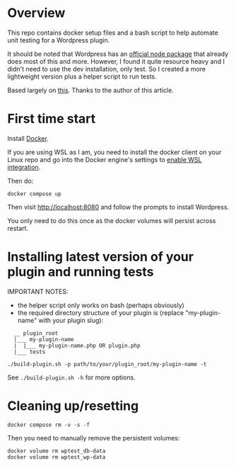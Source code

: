 # Overview

This repo contains docker setup files and a bash script to help automate unit
testing for a Wordpress plugin.

It should be noted that Wordpress has an
[official node package](https://www.npmjs.com/package/@wordpress/env) that
already does most of this and more. However, I found it quite resource heavy and
I didn't need to use the dev installation, only test. So I created a more
lightweight version plus a helper script to run tests.

Based largely on
[this](https://marioyepes.com/blog/wordpress-plugin-tdd-with-docker-phpunit/).
Thanks to the author of this article.

# First time start

Install [Docker](https://docs.docker.com/engine/install/).

If you are using WSL as I am, you need to install the docker client on your
Linux repo and go into the Docker engine's settings to
[enable WSL integration](https://docs.docker.com/desktop/wsl/).

Then do:

```
docker compose up
```

Then visit [http://localhost:8080](http://localhost:8080) and follow the prompts
to install Wordpress.

You only need to do this once as the docker volumes will persist across restart.

# Installing latest version of your plugin and running tests

IMPORTANT NOTES:
- the helper script only works on bash (perhaps obviously)
- the required directory structure of your plugin is (replace "my-plugin-name"
  with your plugin slug):
```
  __ plugin_root
  |___ my-plugin-name
  |  |___ my-plugin-name.php OR plugin.php
  |___ tests
```

```
./build-plugin.sh -p path/to/your/plugin_root/my-plugin-name -t
```

See `./build-plugin.sh -h` for more options.

# Cleaning up/resetting

```
docker compose rm -v -s -f
```

Then you need to manually remove the persistent volumes:

```
docker volume rm wptest_db-data
docker volume rm wptest_wp-data
```
